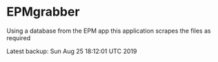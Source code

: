 # EPMgrabber
Using a database from the EPM app this application scrapes the files as required


Latest backup: Sun Aug 25 18:12:01 UTC 2019
